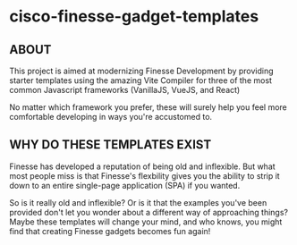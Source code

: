 # cisco-finesse-gadget-templates

## ABOUT
<p>This project is aimed at modernizing Finesse Development by providing starter templates using the amazing Vite Compiler for three of the most common Javascript frameworks (VanillaJS, VueJS, and React)</p>

<p>No matter which framework you prefer, these will surely help you feel more comfortable developing in ways you're accustomed to.</p>

## WHY DO THESE TEMPLATES EXIST
<p>Finesse has developed a reputation of being old and inflexible. But what most people miss is that Finesse's flexbility gives you the ability to strip it down to an entire single-page application (SPA) if you wanted.</p>

<p>So is it really old and inflexible? Or is it that the examples you've been provided don't let you wonder about a different way of approaching things? Maybe these templates will change your mind, and who knows, you might find that creating Finesse gadgets becomes fun again!</p>
